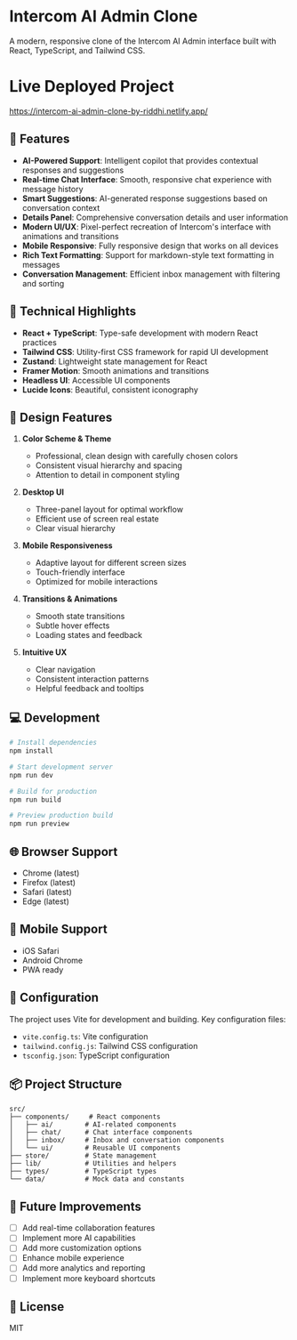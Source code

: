 # Intercom AI Admin Clone

A modern, responsive clone of the Intercom AI Admin interface built with React, TypeScript, and Tailwind CSS.

# Live Deployed Project 

https://intercom-ai-admin-clone-by-riddhi.netlify.app/

## 🌟 Features

- **AI-Powered Support**: Intelligent copilot that provides contextual responses and suggestions
- **Real-time Chat Interface**: Smooth, responsive chat experience with message history
- **Smart Suggestions**: AI-generated response suggestions based on conversation context
- **Details Panel**: Comprehensive conversation details and user information
- **Modern UI/UX**: Pixel-perfect recreation of Intercom's interface with animations and transitions
- **Mobile Responsive**: Fully responsive design that works on all devices
- **Rich Text Formatting**: Support for markdown-style text formatting in messages
- **Conversation Management**: Efficient inbox management with filtering and sorting

## 🚀 Technical Highlights

- **React + TypeScript**: Type-safe development with modern React practices
- **Tailwind CSS**: Utility-first CSS framework for rapid UI development
- **Zustand**: Lightweight state management for React
- **Framer Motion**: Smooth animations and transitions
- **Headless UI**: Accessible UI components
- **Lucide Icons**: Beautiful, consistent iconography

## 🎨 Design Features

1. **Color Scheme & Theme**
   - Professional, clean design with carefully chosen colors
   - Consistent visual hierarchy and spacing
   - Attention to detail in component styling

2. **Desktop UI**
   - Three-panel layout for optimal workflow
   - Efficient use of screen real estate
   - Clear visual hierarchy

3. **Mobile Responsiveness**
   - Adaptive layout for different screen sizes
   - Touch-friendly interface
   - Optimized for mobile interactions

4. **Transitions & Animations**
   - Smooth state transitions
   - Subtle hover effects
   - Loading states and feedback

5. **Intuitive UX**
   - Clear navigation
   - Consistent interaction patterns
   - Helpful feedback and tooltips

## 💻 Development

```bash
# Install dependencies
npm install

# Start development server
npm run dev

# Build for production
npm run build

# Preview production build
npm run preview
```

## 🌐 Browser Support

- Chrome (latest)
- Firefox (latest)
- Safari (latest)
- Edge (latest)

## 📱 Mobile Support

- iOS Safari
- Android Chrome
- PWA ready

## 🔧 Configuration

The project uses Vite for development and building. Key configuration files:

- `vite.config.ts`: Vite configuration
- `tailwind.config.js`: Tailwind CSS configuration
- `tsconfig.json`: TypeScript configuration

## 📦 Project Structure

```
src/
├── components/     # React components
│   ├── ai/        # AI-related components
│   ├── chat/      # Chat interface components
│   ├── inbox/     # Inbox and conversation components
│   └── ui/        # Reusable UI components
├── store/         # State management
├── lib/           # Utilities and helpers
├── types/         # TypeScript types
└── data/          # Mock data and constants
```

## 🎯 Future Improvements

- [ ] Add real-time collaboration features
- [ ] Implement more AI capabilities
- [ ] Add more customization options
- [ ] Enhance mobile experience
- [ ] Add more analytics and reporting
- [ ] Implement more keyboard shortcuts

## 📄 License

MIT 

